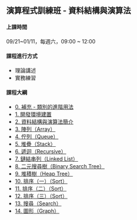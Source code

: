 ## 演算程式訓練班 - 資料結構與演算法

#### 上課時間

09/21~01/11，每週六，09:00 ~ 12:00

#### 課程進行方式

- 理論講述
- 實務練習

#### 課程大綱
- [0. 補充 - 類別的進階用法](http://AP-Training.github.io/DataStructure0921/0-1.%20補充%20-%20類別進階用法_Q.slides.html)
- [1. 開發環境建置](http://AP-Training.github.io/DataStructure0921/0.%20開發環境建置.slides.html)
- [2. 資料結構與演算法簡介](http://AP-Training.github.io/DataStructure0921/1.%20資料結構與演算法簡介.slides.html)
- [3. 陣列（Array）](http://AP-Training.github.io/DataStructure0921/2.%20陣列(Array)_Q.slides.html)
- [4. 佇列（Queue）](http://AP-Training.github.io/DataStructure0921/3.%20佇列(Queue)_Q.slides.html)
- [5. 堆疊（Stack）](http://AP-Training.github.io/DataStructure0921/4.堆疊_Q(Stack).slides.html)
- [6. 遞迴（Recursive）](http://AP-Training.github.io/DataStructure0921/13.%20遞迴_Q(Recursive).slides.html)
- [7. 鏈結串列（Linked List）](http://AP-Training.github.io/DataStructure0921/5.鏈結串列_Q(Linked%20List).slides.html)
- [8. 二元搜尋樹（Binary Search Tree）](http://AP-Training.github.io/DataStructure0921/6.二元搜尋樹(Binary%20Search%20Tree)_Q.slides.html)
- [9. 堆積樹（Heap Tree）](http://AP-Training.github.io/DataStructure0921/7.堆積樹(Heap%20Tree)_Q.slides.html)
- [10. 排序（一）（Sort）](http://AP-Training.github.io/DataStructure0921/9.排序(Sort)(一)_Q.slides.html)
- [11. 排序（二）（Sort）](http://AP-Training.github.io/DataStructure0921/10.排序(Sort)(二)_Q.slides.html)
- [12. 排序（三）（Sort）](http://AP-Training.github.io/DataStructure0921/11.排序(Sort)(三)_Q.slides.html)
- [13. 搜尋（Search）](http://AP-Training.github.io/DataStructure0921/12.%20搜尋_Q.slides.html)
- [14. 圖形（Graph）](http://AP-Training.github.io/DataStructure0921/14.圖形_Q.slides.html)

